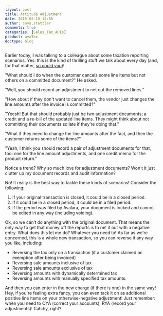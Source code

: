```yaml
---
layout: post
title: Attitude Adjustment
date: 2015-08-18 14:55
author: anya.stettler
comments: true
categories: [Sales_Tax_APIs]
product: avaTax
doctype: blog
---
```

Earlier today, I was talking to a colleague about some taxation reporting scenarios. Yes: this is the kind of thrilling stuff we talk about every day (and, for that matter, <a href="http://www.avalara.com/about/jobs/">so could you</a>)!

"What should I do when the customer cancels some line items but not others on a committed document?" He asked.

"Well, you should record an adjustment to net out the removed lines."

"How about if they don't want to cancel them, the vendor just changes the line amounts after the invoice is committed?"

"Yeesh! But that should probably just be two adjustment documents; a credit and a re-bill of the updated line items. They might think about not committing their documents so late if they're doing that."

"What if they need to change the line amounts after the fact, and then the customer returns some of the items?"

"Yeah, I think you should record a pair of adjustment documents for that, too: one for the line amount adjustments, and one credit memo for the product return."

Notice a trend? Why so much love for adjustment documents? Won't it just clutter up my document records and audit information?

No! It really is the best way to tackle these kinds of scenarios! Consider the following:
<ol>
	<li>If your original transaction is closed, it could be in a closed period.</li>
	<li>If it could be in a closed period, it could be in a filed period.</li>
	<li>If the period was filed by Avalara, your document is locked and cannot be edited in any way (including voiding).</li>
</ol>
Ok, so we can't do anything with the original document. That means the only way to get that money off the reports is to net it out with a negative entry. What does this let me do? Whatever you need to! As far as we're concerned, this is a whole new transaction, so you can reverse it any way you like, including:
<ul>
	<li>Reversing the tax only on a transaction (if a customer claimed an exemption after being invoiced)</li>
	<li>Reversing sale amounts inclusive of tax</li>
	<li>Reversing sale amounts exclusive of tax</li>
	<li>Reversing amounts with dynamically determined tax</li>
	<li>Reversing amounts with manually specified tax amounts.</li>
</ul>
And then you can enter in the new charge (if there is one) in the same way! Hey, if you're feeling extra fancy, you can even tack it on as additional positive line items on your otherwise-negative adjustment! Just remember: when you need to CYA (correct your accounts), RYA (record your adjustments)! Catchy, right?

